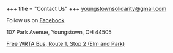 +++
title = "Contact Us"
+++
[youngstownsolidarity@gmail.com](mailto:youngstownsolidarity@gmail.com)

Follow us on [Facebook](https://www.facebook.com/YoungstownActionCenter)

107 Park Avenue, Youngstown, OH 44505

[Free WRTA Bus, Route 1, Stop 2 (Elm and Park)](https://www.wrtaonline.com/schedules/route-1-elm/)
